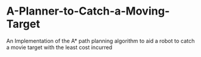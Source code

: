 # A-Planner-to-Catch-a-Moving-Target
An Implementation of the A* path planning algorithm to aid a robot to catch a movie target with the least cost incurred
